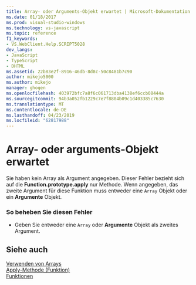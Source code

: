 ```yaml
---
title: Array- oder Arguments-Objekt erwartet | Microsoft-Dokumentation
ms.date: 01/18/2017
ms.prod: visual-studio-windows
ms.technology: vs-javascript
ms.topic: reference
f1_keywords:
- VS.WebClient.Help.SCRIPT5028
dev_langs:
- JavaScript
- TypeScript
- DHTML
ms.assetid: 22b83e2f-8916-46db-8d8c-50c8481b7c90
author: mikejo5000
ms.author: mikejo
manager: ghogen
ms.openlocfilehash: 403972bfc7a8f6c061713dba4138ef6ccb08444a
ms.sourcegitcommit: 94b3a052fb1229c7e7f8804b09c1d403385c7630
ms.translationtype: MT
ms.contentlocale: de-DE
ms.lasthandoff: 04/23/2019
ms.locfileid: "62817988"
---
```

# <a name="array-or-arguments-object-expected"></a>Array- oder arguments-Objekt erwartet
Sie haben kein Array als Argument angegeben. Dieser Fehler bezieht sich auf die **Function.prototype.apply** nur Methode. Wenn angegeben, das zweite Argument für diese Funktion muss entweder eine `Array` Objekt oder ein **Argumente** Objekt.  
  
### <a name="to-correct-this-error"></a>So beheben Sie diesen Fehler  
  
- Geben Sie entweder eine `Array` oder **Argumente** Objekt als zweites Argument.  
  
## <a name="see-also"></a>Siehe auch  
 [Verwenden von Arrays](../../javascript/advanced/using-arrays-javascript.md)   
 [Apply-Methode (Funktion)](../../javascript/reference/apply-method-function-javascript.md)   
 [Funktionen](../../javascript/functions-javascript.md)